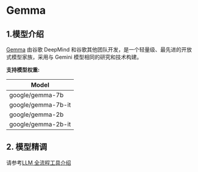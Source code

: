 # Gemma

## 1.模型介绍

[Gemma](https://blog.google/technology/developers/gemma-open-models/)  由谷歌 DeepMind 和谷歌其他团队开发，是一个轻量级、最先进的开放式模型家族，采用与 Gemini 模型相同的研究和技术构建。

**支持模型权重:**

| Model              |
|--------------------|
| google/gemma-7b    |
| google/gemma-7b-it |
| google/gemma-2b    |
| google/gemma-2b-it |

## 2. 模型精调

请参考[LLM 全流程工具介绍](https://github.com/PaddlePaddle/PaddleNLP/tree/develop/llm)
